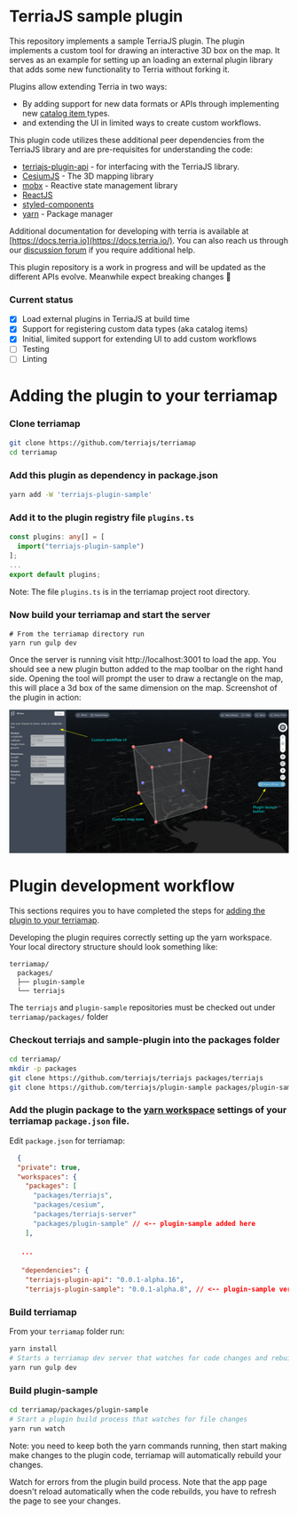 # TerriaJS sample plugin

This repository implements a sample TerriaJS plugin. The plugin implements a
custom tool for drawing an interactive 3D box on the map. It serves as an
example for setting up an loading an external plugin library that adds some new
functionality to Terria without forking it.

Plugins allow extending Terria in two ways:

  - By adding support for new data formats or APIs through implementing new [catalog item ](https://docs.terria.io/guide/connecting-to-data/catalog-items/) types. 
  - and extending the UI in limited ways to create custom workflows.

This plugin code utilizes these additional peer dependencies from the TerriaJS
library and are pre-requisites for understanding the code:

- [terriajs-plugin-api](https://github.com/terriajs/plugin-api) - for interfacing with the TerriaJS library.
- [CesiumJS](https://github.com/cesiumgs/cesium/) - The 3D mapping library
- [mobx](https://mobx.js.org/) - Reactive state management library
- [ReactJS](https://react.dev/)
- [styled-components](https://styled-components.com/)
- [yarn](yarnpkg.com) - Package manager


Additional documentation for developing with terria is available at
[https://docs.terria.io](https://docs.terria.io/). You can also reach us through our [discussion forum](https://github.com/TerriaJS/terriajs/discussions) if you require additional help.


This plugin repository is a work in progress and will be updated as the different
APIs evolve. Meanwhile expect breaking changes 👷

### Current status
- [x] Load external plugins in TerriaJS at build time
- [x] Support for registering custom data types (aka catalog items)
- [x] Initial, limited support for extending UI to add custom workflows
- [ ] Testing
- [ ] Linting

# Adding the plugin to your terriamap

### Clone terriamap
```bash
git clone https://github.com/terriajs/terriamap
cd terriamap
```

### Add this plugin as dependency in package.json
```bash
yarn add -W 'terriajs-plugin-sample'
```

### Add it to the plugin registry file `plugins.ts`
```typescript
const plugins: any[] = [
  import("terriajs-plugin-sample")
];
...
export default plugins;
```

Note: The file `plugins.ts` is in the terriamap project root directory.

### Now build your terriamap and start the server

```
# From the terriamap directory run
yarn run gulp dev
```

Once the server is running visit http://localhost:3001 to load the app. You should see a new plugin button added to the map toolbar on the right hand side. Opening the tool will prompt the user to draw a rectangle on the map, this will place a 3d box of the same dimension on the map. Screenshot of the plugin in action:

![Sample plugin](sample-plugin.png "Sample plugin")

# Plugin development workflow

This sections requires you to have completed the steps for [adding the plugin to your terriamap](#adding-the-plugin-to-your-terriamap).

Developing the plugin requires correctly setting up the yarn workspace. Your local directory structure should look something like:
```
terriamap/
  packages/
  ├── plugin-sample
  └── terriajs
```

The `terriajs` and  `plugin-sample` repositories must be checked out under `terriamap/packages/` folder


### Checkout terriajs and sample-plugin into the packages folder

```bash
cd terriamap/
mkdir -p packages
git clone https://github.com/terriajs/terriajs packages/terriajs
git clone https://github.com/terriajs/plugin-sample packages/plugin-sample
```

### Add the plugin package to the [yarn workspace](https://classic.yarnpkg.com/lang/en/docs/workspaces/) settings of your terriamap `package.json` file.

Edit `package.json` for terriamap:

```json
  {
  "private": true,
  "workspaces": {
    "packages": [
      "packages/terriajs",
      "packages/cesium",
      "packages/terriajs-server"
      "packages/plugin-sample" // <-- plugin-sample added here
    ],

   ...
   
   "dependencies": {
    "terriajs-plugin-api": "0.0.1-alpha.16",
    "terriajs-plugin-sample": "0.0.1-alpha.8", // <-- plugin-sample version should match the version in packages/plugin-sample/package.json
```

### Build terriamap 

From your `terriamap` folder run:

```bash
yarn install
# Starts a terriamap dev server that watches for code changes and rebuilds the map
yarn run gulp dev
```

### Build plugin-sample

```bash
cd terriamap/packages/plugin-sample
# Start a plugin build process that watches for file changes
yarn run watch
```

Note: you need to keep both the yarn commands running, then start making make changes to the plugin code, terriamap will automatically
rebuild your changes. 

Watch for errors from the plugin build process. Note that the app page doesn't reload automatically when the code rebuilds, you
have to refresh the page to see your changes.
